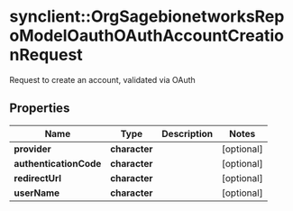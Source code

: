 # synclient::OrgSagebionetworksRepoModelOauthOAuthAccountCreationRequest

Request to create an account, validated via OAuth

## Properties
Name | Type | Description | Notes
------------ | ------------- | ------------- | -------------
**provider** | **character** |  | [optional] 
**authenticationCode** | **character** |  | [optional] 
**redirectUrl** | **character** |  | [optional] 
**userName** | **character** |  | [optional] 


